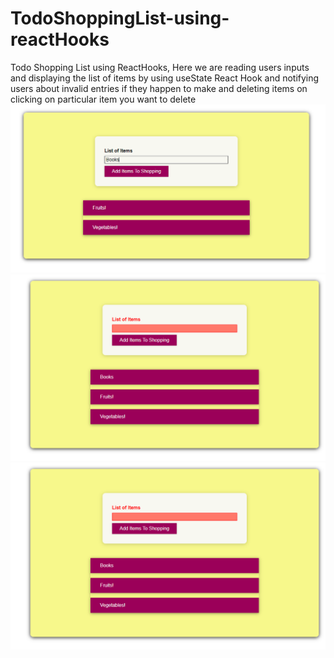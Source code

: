# TodoShoppingList-using-reactHooks
Todo Shopping List using ReactHooks, Here we are reading users inputs and displaying the list of items by using useState React Hook and  notifying users  about invalid entries if they happen to make and deleting items on clicking on particular item you want to delete
![Outputdemo](https://github.com/Sushmita1212/TodoShoppingList-using-reactHooks/blob/master/output%20image/todo%20List.PNG)
![Outputdemo](https://github.com/Sushmita1212/TodoShoppingList-using-reactHooks/blob/master/output%20image/throws_error.PNG)
![Outputdemo](https://github.com/Sushmita1212/TodoShoppingList-using-reactHooks/blob/master/output%20image/throws_error.PNG)
